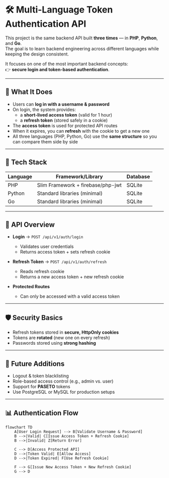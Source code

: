 # 🛠️ Multi-Language Token Authentication API  

This project is the same backend API built **three times** — in **PHP**, **Python**, and **Go**.  
The goal is to learn backend engineering across different languages while keeping the design consistent.  

It focuses on one of the most important backend concepts:  
👉 **secure login and token-based authentication**.  

---

## 🔑 What It Does  

- Users can **log in with a username & password**  
- On login, the system provides:  
  - a **short-lived access token** (valid for 1 hour)  
  - a **refresh token** (stored safely in a cookie)  
- The **access token** is used for protected API routes  
- When it expires, you can **refresh** with the cookie to get a new one  
- All three languages (PHP, Python, Go) use the **same structure** so you can compare them side by side  

---

## 🚀 Tech Stack  

| Language | Framework/Library            | Database |
|----------|------------------------------|-----------|
| PHP      | Slim Framework + firebase/php-jwt | SQLite |
| Python   | Standard libraries (minimal) | SQLite |
| Go       | Standard libraries (minimal) | SQLite |

---

## 📂 API Overview  

- **Login** → `POST /api/v1/auth/login`  
  - Validates user credentials  
  - Returns access token + sets refresh cookie  

- **Refresh Token** → `POST /api/v1/auth/refresh`  
  - Reads refresh cookie  
  - Returns a new access token + new refresh cookie  

- **Protected Routes**  
  - Can only be accessed with a valid access token  

---

## 🛡️ Security Basics  

- Refresh tokens stored in **secure, HttpOnly cookies**  
- Tokens are **rotated** (new one on every refresh)  
- Passwords stored using **strong hashing**  

---

## 🌱 Future Additions  

- Logout & token blacklisting  
- Role-based access control (e.g., admin vs. user)  
- Support for **PASETO** tokens  
- Use PostgreSQL or MySQL for production setups  

---

## 📊 Authentication Flow  

```mermaid
flowchart TD
    A[User Login Request] --> B[Validate Username & Password]
    B -->|Valid| C[Issue Access Token + Refresh Cookie]
    B -->|Invalid| Z[Return Error]

    C --> D[Access Protected API]
    D -->|Token Valid| E[Allow Access]
    D -->|Token Expired| F[Use Refresh Cookie]

    F --> G[Issue New Access Token + New Refresh Cookie]
    G --> D
